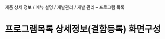 <!--breadcrumb:제품 상세 정보 / 메뉴 설명 / 개발관리 / 개발 관리 – 프로그램 목록--><span class="md-breadcrumb">제품 상세 정보 / 메뉴 설명 / 개발관리 / 개발 관리 – 프로그램 목록</span>
# 프로그램목록 상세정보(결함등록) 화면구성
